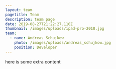 ```yaml
---
layout: team
pagetitle: Team
description: team page
date: 2019-08-27T21:22:27.110Z
thumbnail: /images/uploads/ipad-pro-2018.jpg
team:
  - name: Andreas Schujkow
    photo: /images/uploads/andreas_schujkow.jpg
    position: Developer
---
```

here is some extra content
